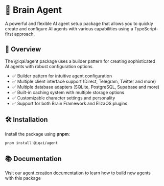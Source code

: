 # 🤖 Brain Agent

A powerful and flexible AI agent setup package that allows you to quickly create and configure AI agents with various capabilities using a TypeScript-first approach.

## 📌 Overview

The @iqai/agent package uses a builder pattern for creating sophisticated AI agents with robust configuration options.

- ✅ Builder pattern for intuitive agent configuration
- ✅ Multiple client interface support (Direct, Telegram, Twitter and more)
- ✅ Multiple database adapters (SQLite, PostgreSQL, Supabase and more)
- ✅ Built-in caching system with multiple storage options
- ✅ Customizable character settings and personality
- ✅ Support for both Brain Framework and ElizaOS plugins

## 🛠 Installation

Install the package using **pnpm**:

```bash
pnpm install @iqai/agent
```


## 📚 Documentation

Visit our [agent creation documentation](https://brain.iqai.com/getting-started/agent-creation) to learn how to build new agents with this package